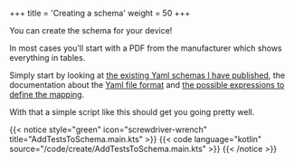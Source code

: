 +++
title = 'Creating a schema'
weight = 50
+++

You can create the schema for your device!

In most cases you'll start with a PDF from the manufacturer which shows everything in tables.

Simply start by looking at [the existing Yaml schemas I have published](https://github.com/nielsbasjes/modbus-devices/), the documentation about the [Yaml file format](/schema/yaml) and [the possible expressions to define the mapping](/schema/expressions).

With that a simple script like this should get you going pretty well.

{{< notice style="green" icon="screwdriver-wrench" title="AddTestsToSchema.main.kts" >}}
{{< code language="kotlin" source="/code/create/AddTestsToSchema.main.kts" >}}
{{< /notice >}}

